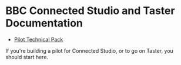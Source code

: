# BBC Connected Studio and Taster Documentation

* [Pilot Technical Pack](./docs/pilot-technical-pack.md)

If you're building a pilot for Connected Studio, or to go on Taster, you should start
here.
